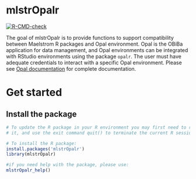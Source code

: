 
<!-- README.md is generated from README.Rmd. Please edit that file -->

# mlstrOpalr

<!-- badges: start -->

[![R-CMD-check](https://github.com/maelstrom-research/mlstrOpalr/actions/workflows/R-CMD-check.yaml/badge.svg)](https://github.com/maelstrom-research/mlstrOpalr/actions/workflows/R-CMD-check.yaml)
<!-- badges: end -->

The goal of mlstrOpalr is to provide functions to support compatibility
between Maelstrom R packages and Opal environment. Opal is the OBiBa
application for data management, and Opal environments can be integrated
with RStudio environments using the package `opalr`. The user must have
adequate credentials to interact with a specific Opal environment.
Please see [Opal documentation](https://opaldoc.obiba.org/en/dev/) for
complete documentation.

# Get started

## Install the package

``` r
# To update the R package in your R environment you may first need to remove 
# it, and use the exit command quit() to terminate the current R session.

# To install the R package:
install.packages('mlstrOpalr')
library(mlstrOpalr) 

#if you need help with the package, please use:
mlstrOpalr_help()
```
